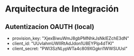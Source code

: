 # Arquitectura de Integración

## Autentizacion OAUTH (local)
- provision_key: "XjexBiwuWmJ8gbPMNhkJsNklEZchE3dN"
- client_id: "UUvIahmUWIIRtAdJdon1U8EYPIp4dTKl"
- client_secret: "PWl3SzNLypWTa4c809XGgkri1WWSUUsI"
